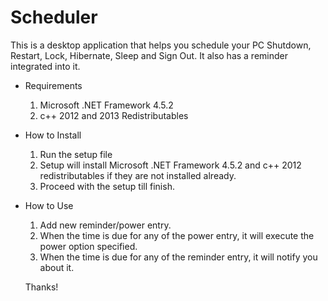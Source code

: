 # Scheduler
This is a desktop application that helps you schedule your PC Shutdown, Restart, Lock, Hibernate, Sleep and Sign Out. It also has a reminder integrated into it.

- Requirements
  1. Microsoft .NET Framework 4.5.2
  2. c++ 2012 and 2013 Redistributables
  
- How to Install
  1. Run the setup file
  2. Setup will install Microsoft .NET Framework 4.5.2 and c++ 2012 redistributables if they are not installed already.
  3. Proceed with the setup till finish.
  
- How to Use
  1. Add new reminder/power entry.
  2. When the time is due for any of the power entry, it will execute the power option specified.
  3. When the time is due for any of the reminder entry, it will notify you about it.
  
  Thanks!
